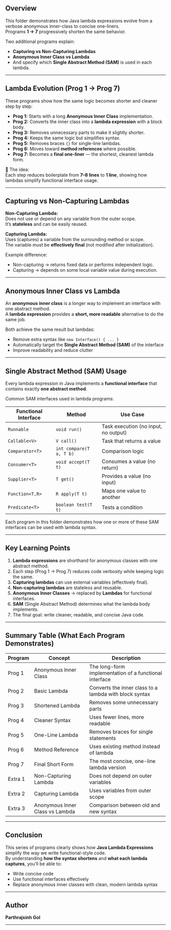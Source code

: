 ## Overview

This folder demonstrates how Java lambda expressions evolve from a verbose anonymous inner-class to concise one-liners.  
Programs **1 → 7** progressively shorten the same behavior.  

Two additional programs explain:
- **Capturing vs Non-Capturing Lambdas**
- **Anonymous Inner Class vs Lambda**
- And specify which **Single Abstract Method (SAM)** is used in each lambda.

---

## Lambda Evolution (Prog 1 → Prog 7)

These programs show how the same logic becomes shorter and cleaner step by step:

- **Prog 1:** Starts with a long **Anonymous Inner Class** implementation.
- **Prog 2:** Converts the inner class into a **lambda expression** with a block body.
- **Prog 3:** Removes unnecessary parts to make it slightly shorter.
- **Prog 4:** Keeps the same logic but simplifies syntax.
- **Prog 5:** Removes braces `{}` for single-line lambdas.
- **Prog 6:** Moves toward **method references** where possible.
- **Prog 7:** Becomes a **final one-liner** — the shortest, cleanest lambda form.

🧠 The idea:  
Each step reduces boilerplate from **7–8 lines** to **1 line**, showing how lambdas simplify functional interface usage.

---

## Capturing vs Non-Capturing Lambdas

**Non-Capturing Lambda:**  
Does not use or depend on any variable from the outer scope.  
It’s **stateless** and can be easily reused.

**Capturing Lambda:**  
Uses (captures) a variable from the surrounding method or scope.  
The variable must be **effectively final** (not modified after initialization).

Example difference:
- Non-capturing → returns fixed data or performs independent logic.
- Capturing → depends on some local variable value during execution.

---

## Anonymous Inner Class vs Lambda

An **anonymous inner class** is a longer way to implement an interface with one abstract method.  
A **lambda expression** provides a **short, more readable** alternative to do the same job.

Both achieve the same result but lambdas:
- Remove extra syntax like `new Interface() { ... }`
- Automatically target the **Single Abstract Method (SAM)** of the interface
- Improve readability and reduce clutter

---

## Single Abstract Method (SAM) Usage

Every lambda expression in Java implements a **functional interface** that contains exactly **one abstract method**.

Common SAM interfaces used in lambda programs:

| Functional Interface | Method | Use Case |
|----------------------|---------|-----------|
| `Runnable` | `void run()` | Task execution (no input, no output) |
| `Callable<V>` | `V call()` | Task that returns a value |
| `Comparator<T>` | `int compare(T a, T b)` | Comparison logic |
| `Consumer<T>` | `void accept(T t)` | Consumes a value (no return) |
| `Supplier<T>` | `T get()` | Provides a value (no input) |
| `Function<T,R>` | `R apply(T t)` | Maps one value to another |
| `Predicate<T>` | `boolean test(T t)` | Tests a condition |

Each program in this folder demonstrates how one or more of these SAM interfaces can be used with lambda syntax.

---

## Key Learning Points

1. **Lambda expressions** are shorthand for anonymous classes with one abstract method.
2. Each step (Prog 1 → Prog 7) reduces code verbosity while keeping logic the same.
3. **Capturing lambdas** can use external variables (effectively final).
4. **Non-capturing lambdas** are stateless and reusable.
5. **Anonymous Inner Classes** → replaced by **Lambdas** for functional interfaces.
6. **SAM** (Single Abstract Method) determines what the lambda body implements.
7. The final goal: write cleaner, readable, and concise Java code.

---

## Summary Table (What Each Program Demonstrates)

| Program | Concept | Description |
|----------|----------|-------------|
| Prog 1 | Anonymous Inner Class | The long-form implementation of a functional interface |
| Prog 2 | Basic Lambda | Converts the inner class to a lambda with block syntax |
| Prog 3 | Shortened Lambda | Removes some unnecessary parts |
| Prog 4 | Cleaner Syntax | Uses fewer lines, more readable |
| Prog 5 | One-Line Lambda | Removes braces for single statements |
| Prog 6 | Method Reference | Uses existing method instead of lambda |
| Prog 7 | Final Short Form | The most concise, one-line lambda version |
| Extra 1 | Non-Capturing Lambda | Does not depend on outer variables |
| Extra 2 | Capturing Lambda | Uses variables from outer scope |
| Extra 3 | Anonymous Inner Class vs Lambda | Comparison between old and new syntax |

---

## Conclusion

This series of programs clearly shows how **Java Lambda Expressions** simplify the way we write functional-style code.  
By understanding **how the syntax shortens** and **what each lambda captures**, you’ll be able to:
- Write concise code
- Use functional interfaces effectively
- Replace anonymous inner classes with clean, modern lambda syntax

---

## Author  
**Parthrajsinh Gol**

---
